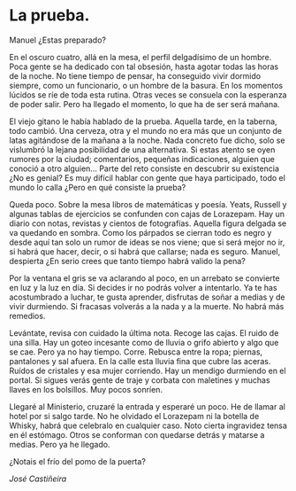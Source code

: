 # La prueba.

Manuel ¿Estas preparado? 

En el oscuro cuatro, allá en la mesa, el perfil delgadísimo de un hombre. Poca gente se ha dedicado con tal obsesión, hasta agotar todas las horas de la noche. No tiene tiempo de pensar, ha conseguido vivir dormido siempre, como un funcionario, o un hombre de la basura. En los momentos lúcidos se ríe de toda esta rutina. Otras veces se consuela con la esperanza de poder salir. Pero ha llegado el momento, lo que ha de ser será mañana.

El viejo gitano le habı́a hablado de la prueba. Aquella tarde, en la taberna, todo cambió. Una cerveza, otra y el mundo no era más que un conjunto de latas agitándose de la mañana a la noche. Nada concreto fue dicho, solo se vislumbró la lejana posibilidad de una alternativa. Si estas atento se oyen rumores por la ciudad; comentarios,  pequeñas indicaciones, alguien que conoció a otro alguien... Parte del reto consiste en descubrir su existencia ¿No es genial? Es muy difı́cil hablar con gente que haya participado, todo el mundo lo calla ¿Pero en qué consiste la prueba?

Queda poco. Sobre la mesa libros de matemáticas y poesía. Yeats, Russell y algunas tablas de ejercicios se confunden con cajas de Lorazepam. Hay un diario con notas, revistas y cientos de fotografías. Aquella figura delgada se va quedando en sombra. Como los párpados se cierran todo es negro y desde aquı́ tan solo un rumor de ideas se nos viene; que si será mejor no ir, si habrá que hacer, decir, o si habrá que callarse; nada es seguro. Manuel, despierta ¿En serio crees que tanto tiempo habrá valido la pena?

Por la ventana el gris se va aclarando al poco, en un arrebato se convierte en luz y la luz en dı́a. Si decides ir no podrás volver a intentarlo. Ya te has acostumbrado a luchar, te gusta aprender, disfrutas de soñar a medias y de vivir durmiendo. Si fracasas volverás a la nada y a la muerte. No habrá más remedios.

Levántate, revisa con cuidado la última nota. Recoge las cajas. El ruido de una silla. Hay un goteo incesante como de lluvia o grifo abierto y algo que se cae. Pero ya no hay tiempo. Corre. Rebusca entre la ropa; piernas, pantalones y sal afuera. En la calle esta lluvia fina que cubre las aceras. Ruídos de cristales y esa mujer corriendo. Hay un mendigo durmiendo en el portal. Si sigues verás gente de traje y corbata con maletines y muchas llaves en los bolsillos. Muy pocos sonríen.

Llegaré al Ministerio, cruzaré la entrada y esperaré un poco. He de llamar al hotel por si salgo tarde. No he olvidado el Lorazepam ni la botella de Whisky, habrá que celebralo en cualquier caso. Noto cierta ingravidez tensa en él estómago. Otros se conforman con quedarse detrás y matarse a medias. Pero ya he llegado.

¿Notais el frı́o del pomo de la puerta?

*José Castiñeira*
